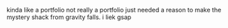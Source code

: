 kinda like a portfolio not really a portfolio just needed a reason to make the mystery shack from gravity falls. 
i liek gsap
